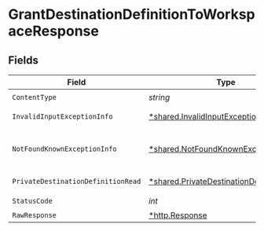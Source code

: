 # GrantDestinationDefinitionToWorkspaceResponse


## Fields

| Field                                                                                               | Type                                                                                                | Required                                                                                            | Description                                                                                         |
| --------------------------------------------------------------------------------------------------- | --------------------------------------------------------------------------------------------------- | --------------------------------------------------------------------------------------------------- | --------------------------------------------------------------------------------------------------- |
| `ContentType`                                                                                       | *string*                                                                                            | :heavy_check_mark:                                                                                  | N/A                                                                                                 |
| `InvalidInputExceptionInfo`                                                                         | [*shared.InvalidInputExceptionInfo](../../models/shared/invalidinputexceptioninfo.md)               | :heavy_minus_sign:                                                                                  | Input failed validation                                                                             |
| `NotFoundKnownExceptionInfo`                                                                        | [*shared.NotFoundKnownExceptionInfo](../../models/shared/notfoundknownexceptioninfo.md)             | :heavy_minus_sign:                                                                                  | Object with given id was not found.                                                                 |
| `PrivateDestinationDefinitionRead`                                                                  | [*shared.PrivateDestinationDefinitionRead](../../models/shared/privatedestinationdefinitionread.md) | :heavy_minus_sign:                                                                                  | Successful operation                                                                                |
| `StatusCode`                                                                                        | *int*                                                                                               | :heavy_check_mark:                                                                                  | N/A                                                                                                 |
| `RawResponse`                                                                                       | [*http.Response](https://pkg.go.dev/net/http#Response)                                              | :heavy_minus_sign:                                                                                  | N/A                                                                                                 |